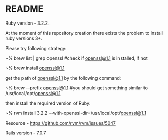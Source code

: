 # README

Ruby version - 3.2.2.

At the moment of this repository creation there exists the problem to install ruby versions 3+.

Please try following strategy:

~% brew list | grep openssl #check if openssl@1.1 is installed, if not

~% brew install openssl@1.1

get the path of openssl@1.1 by the following command:

~% brew --prefix openssl@1.1 #you should get something similar to /usr/local/opt/openssl@1.1

then install the required version of Ruby:

~% rvm install 3.2.2 --with-openssl-dir=/usr/local/opt/openssl@1.1

Resource - https://github.com/rvm/rvm/issues/5047

Rails version - 7.0.7